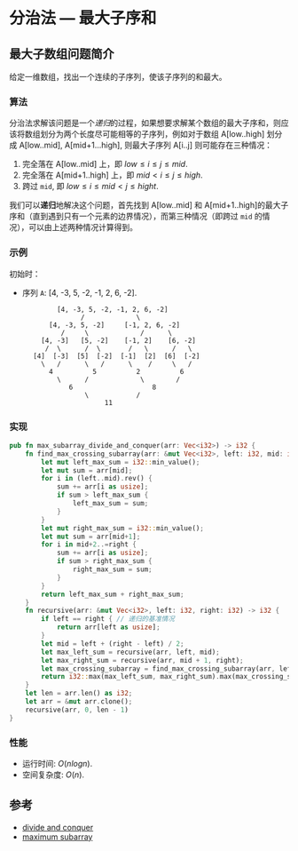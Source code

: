 # 分治法 — 最大子序和

## 最大子数组问题简介

给定一维数组，找出一个连续的子序列，使该子序列的和最大。

### 算法

分治法求解该问题是一个*递归*的过程，如果想要求解某个数组的最大子序和，则应该将数组划分为两个长度尽可能相等的子序列，例如对于数组 A[low..high] 划分成 A[low..mid], A[mid+1...high], 则最大子序列 A[i..j] 则可能存在三种情况：

1. 完全落在 A[low..mid] 上，即 $low \le i \le j \le mid$.
2. 完全落在 A[mid+1..high] 上，即 $mid < i \le j \le high$.
3. 跨过 `mid`, 即 $low \le i \le mid < j \le hight$.

我们可以**递归**地解决这个问题，首先找到 A[low..mid] 和 A[mid+1..high]的最大子序和（直到遇到只有一个元素的边界情况），而第三种情况（即跨过 `mid` 的情况），可以由上述两种情况计算得到。

### 示例

初始时：

- 序列 `A`: [4, -3, 5, -2, -1, 2, 6, -2].

```text
            [4, -3, 5, -2, -1, 2, 6, -2]
                  /             \
          [4, -3, 5, -2]     [-1, 2, 6, -2]
             /     \             /      \
        [4, -3]   [5, -2]    [-1, 2]    [6, -2]
         /  \      /  \       /   \      /   \
      [4]  [-3]  [5]  [-2]  [-1]  [2]  [6]  [-2]
        \   /      \   /      \    /     \   /
          4          5          2          6 
            \      /             \        /
               6                    8
                   \            /
                        11
```

### 实现

```Rust
pub fn max_subarray_divide_and_conquer(arr: Vec<i32>) -> i32 {
    fn find_max_crossing_subarray(arr: &mut Vec<i32>, left: i32, mid: i32, right: i32) -> i32 {
        let mut left_max_sum = i32::min_value();
        let mut sum = arr[mid];
        for i in (left..mid).rev() {
            sum += arr[i as usize];
            if sum > left_max_sum {
                left_max_sum = sum;
            }
        }
        let mut right_max_sum = i32::min_value();
        let mut sum = arr[mid+1];
        for i in mid+2..=right {
            sum += arr[i as usize];
            if sum > right_max_sum {
                right_max_sum = sum;
            }
        } 
        return left_max_sum + right_max_sum;
    }
    fn recursive(arr: &mut Vec<i32>, left: i32, right: i32) -> i32 {
        if left == right { // 递归的基准情况
            return arr[left as usize]; 
        }
        let mid = left + (right - left) / 2;
        let max_left_sum = recursive(arr, left, mid);
        let max_right_sum = recursive(arr, mid + 1, right); 
        let max_crossing_subarray = find_max_crossing_subarray(arr, left, mid, right);
        return i32::max(max_left_sum, max_right_sum).max(max_crossing_subarray);
    }
    let len = arr.len() as i32;
    let arr = &mut arr.clone();
    recursive(arr, 0, len - 1)
}
```

### 性能

- 运行时间: $O(nlogn)$.
- 空间复杂度: $O(n)$.

## 参考

- [divide and conquer](https://en.wikipedia.org/wiki/Divide-and-conquer_algorithm)
- [maximum subarray](https://en.wikipedia.org/wiki/Maximum_subarray_problem)
